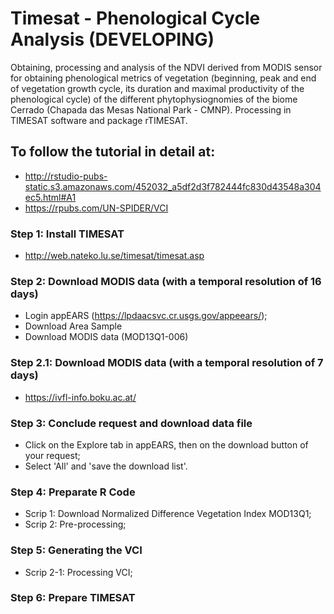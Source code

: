 # Timesat - Phenological Cycle Analysis (DEVELOPING)
Obtaining, processing and analysis of the NDVI derived from MODIS sensor for obtaining phenological metrics of vegetation (beginning, peak and end of vegetation growth cycle, its duration and maximal productivity of the phenological cycle) of the different phytophysiognomies of the biome Cerrado (Chapada das Mesas National Park - CMNP). Processing in TIMESAT software and package rTIMESAT.

## To follow the tutorial in detail at: 
  - http://rstudio-pubs-static.s3.amazonaws.com/452032_a5df2d3f782444fc830d43548a304ec5.html#A1
  - https://rpubs.com/UN-SPIDER/VCI

### Step 1: Install TIMESAT 
  - http://web.nateko.lu.se/timesat/timesat.asp

### Step 2: Download MODIS data (with a temporal resolution of 16 days)
  - Login appEARS (https://lpdaacsvc.cr.usgs.gov/appeears/);
  - Download Area Sample
  - Download MODIS data (MOD13Q1-006)
### Step 2.1: Download MODIS data (with a temporal resolution of 7 days)
  - https://ivfl-info.boku.ac.at/
 
### Step 3: Conclude request and download data file
  - Click on the Explore tab in appEARS, then on the download button of your request;
  - Select 'All' and 'save the download list'.
 
 ### Step 4: Preparate R Code
  - Scrip 1: Download Normalized Difference Vegetation Index MOD13Q1;
  - Scrip 2: Pre-processing;
 
 ### Step 5: Generating the VCI
  - Scrip 2-1: Processing VCI;
 
 ### Step 6: Prepare TIMESAT
  
 
